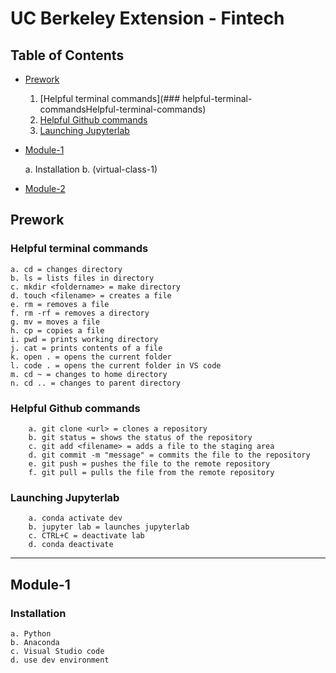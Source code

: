 # UC Berkeley Extension - Fintech

## Table of Contents

* [Prework](#Prework)
    1. [Helpful terminal commands](### helpful-terminal-commandsHelpful-terminal-commands)
    2. [Helpful Github commands](#helpful-github-commandsHelpful-Github-commands)
    3. [Launching Jupyterlab](#launching-jupyterlabLaunching-Jupyterlab)

* [Module-1](#Module-1)

    a. Installation
    b. (virtual-class-1)

* [Module-2](#Module-2) 
 
  


## Prework

### Helpful terminal commands

    a. cd = changes directory
    b. ls = lists files in directory
    c. mkdir <foldername> = make directory
    d. touch <filename> = creates a file
    e. rm = removes a file
    f. rm -rf = removes a directory
    g. mv = moves a file
    h. cp = copies a file
    i. pwd = prints working directory
    j. cat = prints contents of a file
    k. open . = opens the current folder
    l. code . = opens the current folder in VS code
    m. cd ~ = changes to home directory
    n. cd .. = changes to parent directory

### Helpful Github commands

        a. git clone <url> = clones a repository
        b. git status = shows the status of the repository
        c. git add <filename> = adds a file to the staging area
        d. git commit -m "message" = commits the file to the repository
        e. git push = pushes the file to the remote repository
        f. git pull = pulls the file from the remote repository

### Launching Jupyterlab

        a. conda activate dev 
        b. jupyter lab = launches jupyterlab
        c. CTRL+C = deactivate lab
        d. conda deactivate
---

## Module-1

### Installation
    a. Python
    b. Anaconda
    c. Visual Studio code
    d. use dev environment



   

